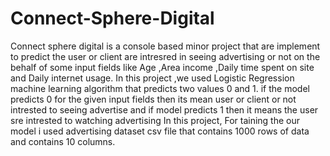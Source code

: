 # Connect-Sphere-Digital
Connect sphere digital is a console based minor project that are implement to predict the user or client are intresred in seeing advertising or not on the behalf of some input fields like Age ,Area income ,Daily time spent on site and Daily internet usage.
In this project ,we used Logistic Regression machine learning algorithm that predicts two values 0 and 1. if the model predicts 0 for the given input fields then its mean user or client or not intrested to seeing advertise and if model predicts 1 then it means the user sre intrested to watching advertising
In this project, For taining the our model i used advertising dataset csv file that contains 1000 rows of data and contains 10 columns.
